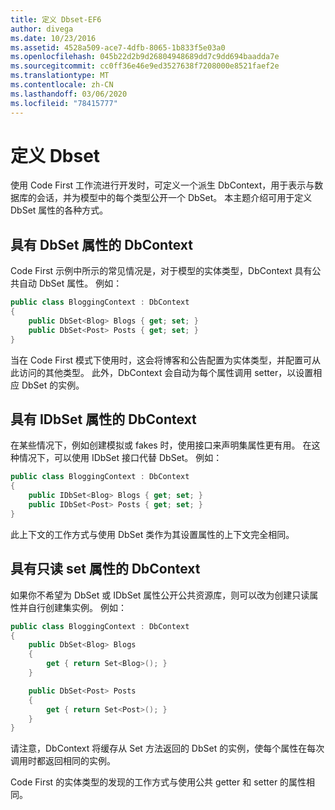 ```yaml
---
title: 定义 Dbset-EF6
author: divega
ms.date: 10/23/2016
ms.assetid: 4528a509-ace7-4dfb-8065-1b833f5e03a0
ms.openlocfilehash: 045b22d2b9d26804948689dd7c9dd694baadda7e
ms.sourcegitcommit: cc0ff36e46e9ed3527638f7208000e8521faef2e
ms.translationtype: MT
ms.contentlocale: zh-CN
ms.lasthandoff: 03/06/2020
ms.locfileid: "78415777"
---
```

# <a name="defining-dbsets"></a>定义 Dbset
使用 Code First 工作流进行开发时，可定义一个派生 DbContext，用于表示与数据库的会话，并为模型中的每个类型公开一个 DbSet。 本主题介绍可用于定义 DbSet 属性的各种方式。  

## <a name="dbcontext-with-dbset-properties"></a>具有 DbSet 属性的 DbContext  

Code First 示例中所示的常见情况是，对于模型的实体类型，DbContext 具有公共自动 DbSet 属性。 例如：  

``` csharp
public class BloggingContext : DbContext
{
    public DbSet<Blog> Blogs { get; set; }
    public DbSet<Post> Posts { get; set; }
}
```  

当在 Code First 模式下使用时，这会将博客和公告配置为实体类型，并配置可从此访问的其他类型。 此外，DbContext 会自动为每个属性调用 setter，以设置相应 DbSet 的实例。  

## <a name="dbcontext-with-idbset-properties"></a>具有 IDbSet 属性的 DbContext  

在某些情况下，例如创建模拟或 fakes 时，使用接口来声明集属性更有用。 在这种情况下，可以使用 IDbSet 接口代替 DbSet。 例如：  

``` csharp
public class BloggingContext : DbContext
{
    public IDbSet<Blog> Blogs { get; set; }
    public IDbSet<Post> Posts { get; set; }
}
```  

此上下文的工作方式与使用 DbSet 类作为其设置属性的上下文完全相同。  

## <a name="dbcontext-with-read-only-set-properties"></a>具有只读 set 属性的 DbContext  

如果你不希望为 DbSet 或 IDbSet 属性公开公共资源库，则可以改为创建只读属性并自行创建集实例。 例如：  

``` csharp
public class BloggingContext : DbContext
{
    public DbSet<Blog> Blogs
    {
        get { return Set<Blog>(); }
    }

    public DbSet<Post> Posts
    {
        get { return Set<Post>(); }
    }
}
```  

请注意，DbContext 将缓存从 Set 方法返回的 DbSet 的实例，使每个属性在每次调用时都返回相同的实例。  

Code First 的实体类型的发现的工作方式与使用公共 getter 和 setter 的属性相同。  
